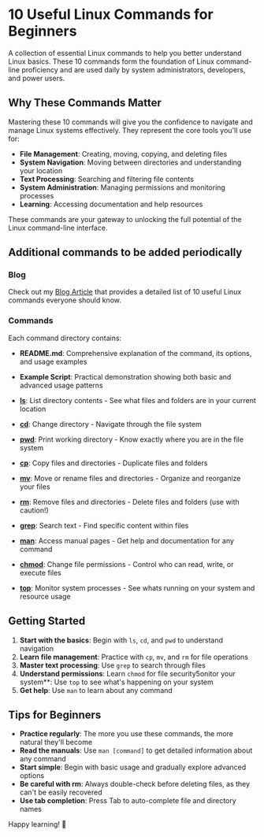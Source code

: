 # 10 Useful Linux Commands for Beginners

A collection of essential Linux commands to help you better understand Linux basics. These 10 commands form the foundation of Linux command-line proficiency and are used daily by system administrators, developers, and power users.

## Why These Commands Matter

Mastering these 10 commands will give you the confidence to navigate and manage Linux systems effectively. They represent the core tools you'll use for:

- **File Management**: Creating, moving, copying, and deleting files
- **System Navigation**: Moving between directories and understanding your location
- **Text Processing**: Searching and filtering file contents
- **System Administration**: Managing permissions and monitoring processes
- **Learning**: Accessing documentation and help resources

These commands are your gateway to unlocking the full potential of the Linux command-line interface.

## Additional commands to be added periodically

### Blog

Check out my [Blog Article](https://blog.jimididit.com/blog/10-linux-commands-to-learn-first) that provides a detailed list of 10 useful Linux commands everyone should know.  

### Commands

Each command directory contains:

- **README.md**: Comprehensive explanation of the command, its options, and usage examples
- **Example Script**: Practical demonstration showing both basic and advanced usage patterns

- **[ls](ls/)**: List directory contents - See what files and folders are in your current location
- **[cd](cd/)**: Change directory - Navigate through the file system
- **[pwd](pwd/)**: Print working directory - Know exactly where you are in the file system
- **[cp](cp/)**: Copy files and directories - Duplicate files and folders
- **[mv](mv/)**: Move or rename files and directories - Organize and reorganize your files
- **[rm](rm/)**: Remove files and directories - Delete files and folders (use with caution!)
- **[grep](grep/)**: Search text - Find specific content within files
- **[man](man/)**: Access manual pages - Get help and documentation for any command
- **[chmod](chmod/)**: Change file permissions - Control who can read, write, or execute files
- **[top](top/)**: Monitor system processes - See whats running on your system and resource usage

## Getting Started

1. **Start with the basics**: Begin with `ls`, `cd`, and `pwd` to understand navigation
2. **Learn file management**: Practice with `cp`, `mv`, and `rm` for file operations
3. **Master text processing**: Use `grep` to search through files
4. **Understand permissions**: Learn `chmod` for file security5onitor your system**: Use `top` to see what's happening on your system
5. **Get help**: Use `man` to learn about any command

## Tips for Beginners

- **Practice regularly**: The more you use these commands, the more natural they'll become
- **Read the manuals**: Use `man [command]` to get detailed information about any command
- **Start simple**: Begin with basic usage and gradually explore advanced options
- **Be careful with rm**: Always double-check before deleting files, as they can't be easily recovered
- **Use tab completion**: Press Tab to auto-complete file and directory names

Happy learning! 🐧

